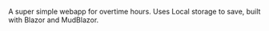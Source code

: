 A super simple webapp for overtime hours. Uses Local storage to save, built with Blazor and MudBlazor.
